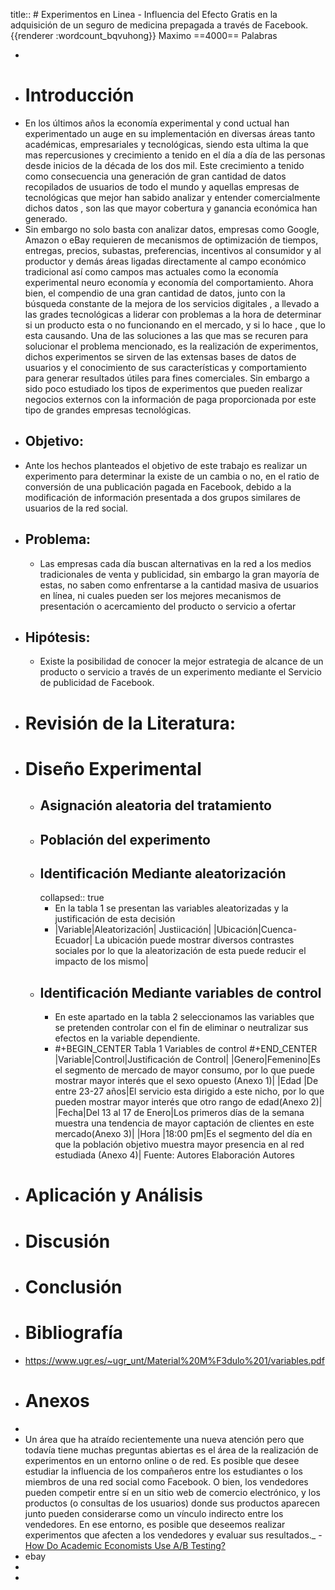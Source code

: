 title:: # Experimentos  en Linea - Influencia del Efecto Gratis en la adquisición de un seguro de medicina prepagada a través de Facebook.   {{renderer :wordcount_bqvuhong}} Maximo ==4000== Palabras

-
- # Introducción
- En los últimos años la economía experimental y cond uctual han experimentado un auge en su implementación en diversas áreas tanto académicas, empresariales y tecnológicas, siendo esta ultima la que mas repercusiones y crecimiento a tenido  en el día a día de las personas  desde  inicios de la década de los dos mil. Este crecimiento a tenido como consecuencia una generación de gran cantidad de datos recopilados de usuarios de todo el mundo y aquellas empresas de tecnológicas que mejor han sabido analizar y entender comercialmente dichos datos , son las que mayor cobertura y ganancia económica han generado.
- Sin embargo no solo basta con analizar datos, empresas como Google, Amazon o eBay requieren de mecanismos de optimización de tiempos, entregas, precios, subastas, preferencias, incentivos al consumidor y al productor  y demás áreas ligadas directamente al campo económico tradicional así como campos mas actuales como la economía experimental neuro economía y economía del comportamiento. Ahora bien, el compendio de una gran cantidad de datos, junto con la búsqueda constante de la mejora de los servicios digitales , a llevado a las grades tecnológicas a liderar con problemas a la hora de determinar si  un producto esta o no funcionando en el mercado, y si lo hace , que lo esta causando. Una de las soluciones a las que mas se recuren para solucionar el problema mencionado, es la realización de experimentos, dichos experimentos se sirven de las extensas bases de datos de usuarios y el conocimiento de sus características y comportamiento para generar resultados útiles para fines comerciales. Sin embargo a sido poco estudiado los tipos de experimentos que pueden realizar negocios externos con la información de paga proporcionada por este tipo de grandes  empresas  tecnológicas.
- ## Objetivo:
- Ante los hechos planteados   el objetivo de este trabajo es realizar un experimento para determinar la existe de un cambia o no, en  el ratio de conversión de una publicación pagada en Facebook, debido a la modificación de información presentada a  dos grupos similares  de  usuarios de la red social.
- ## Problema:
	- Las empresas cada día buscan alternativas en la red a los medios tradicionales de venta y publicidad, sin embargo la gran mayoría de estas, no saben como enfrentarse a la cantidad masiva de usuarios en línea, ni cuales pueden ser los mejores mecanismos de presentación o acercamiento del producto o servicio a ofertar
- ## Hipótesis:
	- Existe la posibilidad de conocer la mejor estrategia de alcance de un producto o servicio  a través de un experimento mediante el Servicio de publicidad  de  Facebook.
- # Revisión de la Literatura:
- # Diseño Experimental
	- ## Asignación aleatoria del tratamiento
	- ## Población del experimento
	- ## Identificación Mediante aleatorización
	  collapsed:: true
		- En la tabla 1 se presentan las variables aleatorizadas y la justificación de esta decisión
		- |Variable|Aleatorización| Justiicación|
		  |Ubicación|Cuenca-Ecuador| La ubicación puede mostrar diversos contrastes sociales por lo que la aleatorización de esta puede reducir el impacto de los mismo|
	- ## Identificación Mediante variables de control
		- En este apartado en la tabla 2 seleccionamos  las variables que se pretenden controlar con el fin de eliminar o neutralizar sus efectos en la variable dependiente.
		- #+BEGIN_CENTER
		  Tabla 1 Variables de control
		  #+END_CENTER 
		  |Variable|Control|Justificación de Control|
		  |Genero|Femenino|Es el segmento de mercado de mayor consumo, por lo que puede mostrar mayor interés que el sexo opuesto (Anexo 1)|
		  |Edad |De entre 23-27 años|El servicio esta dirigido a este nicho, por lo que pueden mostrar mayor interés que otro rango de edad(Anexo 2)| 
		  |Fecha|Del 13 al 17  de Enero|Los primeros días de la semana muestra una tendencia de mayor captación de clientes en este mercado(Anexo 3)|
		  |Hora |18:00 pm|Es el segmento del día en que la población objetivo muestra mayor presencia en al red estudiada (Anexo 4)| 
		  Fuente: Autores 
		  Elaboración Autores
- # Aplicación y Análisis
- # Discusión
- # Conclusión
- # Bibliografía
- https://www.ugr.es/~ugr_unt/Material%20M%F3dulo%201/variables.pdf
- # Anexos
-
- Un área que ha atraído recientemente una nueva atención pero que todavía tiene muchas preguntas abiertas es el área de la realización de experimentos en un entorno online o de red. Es posible que desee estudiar la influencia de los compañeros entre los estudiantes o los miembros de una red social como Facebook. O bien, los vendedores pueden competir entre sí en un sitio web de comercio electrónico, y los productos \(o consultas de los usuarios\) donde sus productos aparecen junto pueden considerarse como un vínculo indirecto entre los vendedores. En ese entorno, es posible que deseemos realizar experimentos que afecten a los vendedores y evaluar sus resultados._ - [How Do Academic Economists Use A/B Testing?](https://www.forbes.com/sites/quora/2016/04/05/how-do-academic-economists-use-ab-testing/?sh=181d4d0c1dec)
- ebay
-
-